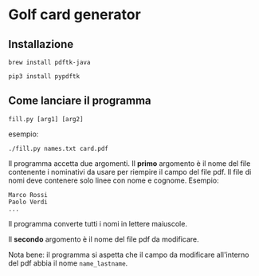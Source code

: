 # Golf card generator

## Installazione

```
brew install pdftk-java

pip3 install pypdftk
```

## Come lanciare il programma

`fill.py [arg1] [arg2]`

esempio:

`./fill.py names.txt card.pdf`

Il programma accetta due argomenti.
Il **primo** argomento è il nome del file contenente i nominativi da usare per riempire il campo del file pdf.
Il file di nomi deve contenere solo linee con nome e cognome. Esempio:

```
Marco Rossi
Paolo Verdi
...
```

Il programma converte tutti i nomi in lettere maiuscole.

Il **secondo** argomento è il nome del file pdf da modificare.

Nota bene: il programma si aspetta che il campo da modificare all'interno del pdf abbia il nome `name_lastname`.

